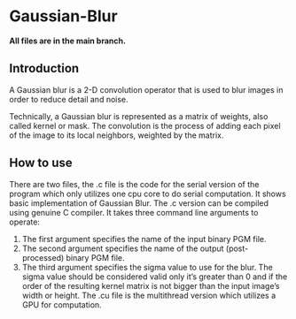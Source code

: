 # Gaussian-Blur
**All files are in the main branch.**
## Introduction ##
A Gaussian blur is a 2-D convolution operator that is used to blur images in order to reduce detail and noise.

Technically, a Gaussian blur is represented as a matrix of weights, also called kernel or mask. The convolution is the process of adding each pixel of the image to its local neighbors, weighted by the matrix.

## How to use ##
There are two files, the .c file is the code for the serial version of the program which only utilizes one cpu core to do serial computation. It shows basic implementation of Gaussian Blur.
The .c version can be compiled using genuine C compiler.
It takes three command line arguments to operate:
1. The first argument specifies the name of the input binary PGM file.
2. The second argument specifies the name of the output (post-processed) binary PGM file.
3. The third argument specifies the sigma value to use for the blur. The sigma value should be considered valid only it’s greater than 0 and if the order of the resulting kernel matrix is not bigger than the input image’s width or height.
The .cu file is the multithread version which utilizes a GPU for computation.
